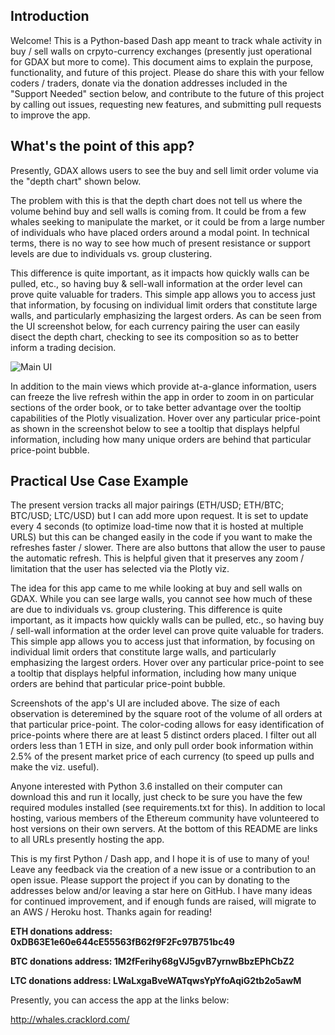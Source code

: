 ## Introduction

Welcome! This is a Python-based Dash app meant to track whale activity in buy / sell walls on crpyto-currency exchanges (presently just operational for GDAX but more to come). This document aims to explain the purpose, functionality, and future of this project. Please do share this with your fellow coders / traders, donate via the donation addresses included in the "Support Needed" section below, and contribute to the future of this project by calling out issues, requesting new features, and submitting pull requests to improve the app.

## What's the point of this app?

Presently, GDAX allows users to see the buy and sell limit order volume via the "depth chart" shown below. 


The problem with this is that the depth chart does not tell us where the volume behind buy and sell walls is coming from. It could be from a few whales seeking to manipulate the market, or it could be from a large number of individuals who have placed orders around a modal point. In technical terms, there is no way to see how much of present resistance or support levels are due to individuals vs. group clustering. 

This difference is quite important, as it impacts how quickly walls can be pulled, etc., so having buy & sell-wall information at the order level can prove quite valuable for traders. This simple app allows you to access just that information, by focusing on individual limit orders that constitute large walls, and particularly emphasizing the largest orders. As can be seen from the UI screenshot below, for each currency pairing the user can easily disect the depth chart, checking to see its composition so as to better inform a trading decision. 

![Main UI](https://raw.githubusercontent.com/pmaji/eth_python_tracker/master/screenshots/main_app_ui.JPG)

In addition to the main views which provide at-a-glance information, users can freeze the live refresh within the app in order to zoom in on particular sections of the order book, or to take better advantage over the tooltip capabilities of the Plotly visualization. Hover over any particular price-point as shown in the screenshot below to see a tooltip that displays helpful information, including how many unique orders are behind that particular price-point bubble. 




## Practical Use Case Example


The present version tracks all major pairings (ETH/USD; ETH/BTC; BTC/USD; LTC/USD) but I can add more upon request. It is set to update every 4 seconds (to optimize load-time now that it is hosted at multiple URLS) but this can be changed easily in the code if you want to make the refreshes faster / slower. There are also buttons that allow the user to pause the automatic refresh. This is helpful given that it preserves any zoom / limitation that the user has selected via the Plotly viz. 

The idea for this app came to me while looking at buy and sell walls on GDAX. While you can see large walls, you cannot see how much of these are due to individuals vs. group clustering. This difference is quite important, as it impacts how quickly walls can be pulled, etc., so having buy / sell-wall information at the order level can prove quite valuable for traders. This simple app allows you to access just that information, by focusing on individual limit orders that constitute large walls, and particularly emphasizing the largest orders. Hover over any particular price-point to see a tooltip that displays helpful information, including how many unique orders are behind that particular price-point bubble.



Screenshots of the app's UI are included above. The size of each observation is deteremined by the square root of the volume of all orders at that particular price-point. The color-coding allows for easy identification of price-points where there are at least 5 distinct orders placed. I filter out all orders less than 1 ETH in size, and only pull order book information within 2.5% of the present market price of each currency (to speed up pulls and make the viz. useful). 

Anyone interested with Python 3.6 installed on their computer can download this and run it locally, just check to be sure you have the few required modules installed (see requirements.txt for this). In addition to local hosting, various members of the Ethereum community have volunteered to host versions on their own servers. At the bottom of this README are links to all URLs presently hosting the app.  

This is my first Python / Dash app, and I hope it is of use to many of you! Leave any feedback via the creation of a new issue or a contribution to an open issue. Please support the project if you can by donating to the addresses below and/or leaving a star here on GitHub. I have many ideas for continued improvement, and if enough funds are raised, will migrate to an AWS / Heroku host. Thanks again for reading!

**ETH donations address: 0xDB63E1e60e644cE55563fB62f9F2Fc97B751bc49**

**BTC donations address: 1M2fFerihy68gVJ5gvB7yrnwBbzEPhCbZ2**

**LTC donations address: LWaLxgaBveWATqwsYpYfoAqiG2tb2o5awM**

Presently, you can access the app at the links below:

http://whales.cracklord.com/


